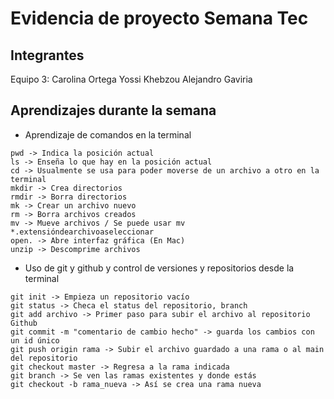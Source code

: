 # Evidencia de proyecto Semana Tec
## Integrantes
Equipo 3: 
Carolina Ortega 
Yossi Khebzou
Alejandro Gaviria

## Aprendizajes durante la semana
- Aprendizaje de comandos en la terminal
```
pwd -> Indica la posición actual
ls -> Enseña lo que hay en la posición actual
cd -> Usualmente se usa para poder moverse de un archivo a otro en la terminal
mkdir -> Crea directorios
rmdir -> Borra directorios
mk -> Crear un archivo nuevo
rm -> Borra archivos creados
mv -> Mueve archivos / Se puede usar mv *.extensióndearchivoaseleccionar
open. -> Abre interfaz gráfica (En Mac)
unzip -> Descomprime archivos
```
- Uso de git y github y control de versiones y repositorios desde la terminal
```
git init -> Empieza un repositorio vacío
git status -> Checa el status del repositorio, branch
git add archivo -> Primer paso para subir el archivo al repositorio Github
git commit -m "comentario de cambio hecho" -> guarda los cambios con un id único
git push origin rama -> Subir el archivo guardado a una rama o al main del repositorio
git checkout master -> Regresa a la rama indicada
git branch -> Se ven las ramas existentes y donde estás
git checkout -b rama_nueva -> Así se crea una rama nueva



